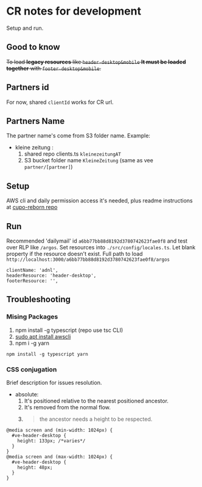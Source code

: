 # CR notes for development
Setup and run.

## Good to know
~~To load **legacy resources** like `header-desktop&mobile` **It must be loaded together** with `footer-desktop&mobile`.~~


## Partners id
For now, shared `clientId` works for CR url.

## Partners Name
The partner name's come from S3 folder name. Example:
* kleine zeitung : 
    1. shared repo clients.ts `kleinezeitungAT`
    2. S3 bucket folder name `KleineZeitung` (same as vee `partner/[partner]`) 

## Setup
AWS cli and daily permission access it's needed, plus readme instructions at [cupo-reborn repo](https://bitbucket.org/global-savings-group/cupo-reborn/src/master/)

## Run
Recommended 'dailymail' id `a6bb77bb88d8192d3780742623fae0f8` and test over RLP like `/argos`. Set resources into `./src/config/locales.ts`. Let blank property if the resource doesn't exist. Full path to load `http://localhost:3000/a6bb77bb88d8192d3780742623fae0f8/argos`
```
clientName: 'adnl',
headerResource: 'header-desktop',
footerResource: '',
```

## Troubleshooting
### Mising Packages
1. npm install -g typescript (repo use tsc CLI)
2. [sudo apt install awscli ](https://docs.aws.amazon.com/cli/latest/userguide/getting-started-version.html)
3. npm i -g yarn
```
npm install -g typescript yarn
```

### CSS conjugation
Brief description for issues resolution.
* absolute: 
    1. It's positioned relative to the nearest positioned ancestor.
    2. It's removed from the normal flow.
    3. > the ancestor needs a height to be respected.

```
@media screen and (min-width: 1024px) {
  #ve-header-desktop {
    height: 133px; /*varies*/
  }
}
@media screen and (max-width: 1024px) {
  #ve-header-desktop {
    height: 48px;
  }
}
```